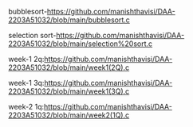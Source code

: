 bubblesort-https://github.com/manishthavisi/DAA-2203A51032/blob/main/bubblesort.c

selection sort-https://github.com/manishthavisi/DAA-2203A51032/blob/main/selection%20sort.c

week-1 2q:https://github.com/manishthavisi/DAA-2203A51032/blob/main/week1(2Q).c

week-1 3q:https://github.com/manishthavisi/DAA-2203A51032/blob/main/week1(3Q).c

week-2 1q:https://github.com/manishthavisi/DAA-2203A51032/blob/main/week2(1Q).c
